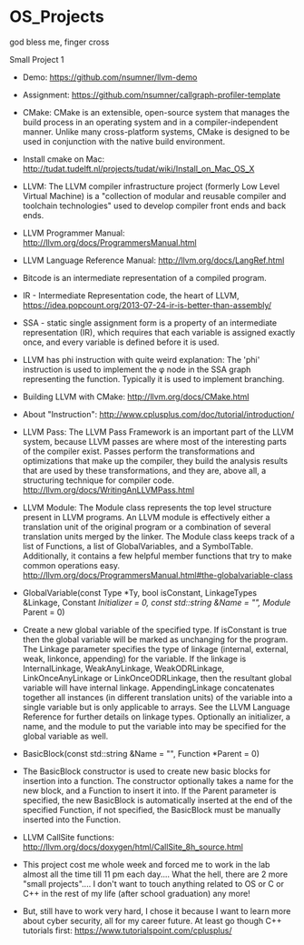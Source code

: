 # OS_Projects
god bless me, finger cross


Small Project 1

* Demo: https://github.com/nsumner/llvm-demo
* Assignment: https://github.com/nsumner/callgraph-profiler-template

* CMake: CMake is an extensible, open-source system that manages the build process in an operating system and in a compiler-independent manner. Unlike many cross-platform systems, CMake is designed to be used in conjunction with the native build environment.
* Install cmake on Mac: http://tudat.tudelft.nl/projects/tudat/wiki/Install_on_Mac_OS_X
* LLVM: The LLVM compiler infrastructure project (formerly Low Level Virtual Machine) is a "collection of modular and reusable compiler and toolchain technologies" used to develop compiler front ends and back ends.
* LLVM Programmer Manual: http://llvm.org/docs/ProgrammersManual.html
* LLVM Language Reference Manual: http://llvm.org/docs/LangRef.html
* Bitcode is an intermediate representation of a compiled program.
* IR - Intermediate Representation code, the heart of LLVM, https://idea.popcount.org/2013-07-24-ir-is-better-than-assembly/
* SSA -  static single assignment form is a property of an intermediate representation (IR), which requires that each variable is assigned exactly once, and every variable is defined before it is used.
* LLVM has phi instruction with quite weird explanation: The 'phi' instruction is used to implement the φ node in the SSA graph representing the function. Typically it is used to implement branching.
* Building LLVM with CMake: http://llvm.org/docs/CMake.html
* About "Instruction": http://www.cplusplus.com/doc/tutorial/introduction/
* LLVM Pass: The LLVM Pass Framework is an important part of the LLVM system, because LLVM passes are where most of the interesting parts of the compiler exist. Passes perform the transformations and optimizations that make up the compiler, they build the analysis results that are used by these transformations, and they are, above all, a structuring technique for compiler code. http://llvm.org/docs/WritingAnLLVMPass.html
* LLVM Module: The Module class represents the top level structure present in LLVM programs. An LLVM module is effectively either a translation unit of the original program or a combination of several translation units merged by the linker. The Module class keeps track of a list of Functions, a list of GlobalVariables, and a SymbolTable. Additionally, it contains a few helpful member functions that try to make common operations easy. http://llvm.org/docs/ProgrammersManual.html#the-globalvariable-class
* GlobalVariable(const Type *Ty, bool isConstant, LinkageTypes &Linkage, Constant *Initializer = 0, const std::string &Name = "", Module* Parent = 0)
 * Create a new global variable of the specified type. If isConstant is true then the global variable will be marked as unchanging for the program. The Linkage parameter specifies the type of linkage (internal, external, weak, linkonce, appending) for the variable. If the linkage is InternalLinkage, WeakAnyLinkage, WeakODRLinkage, LinkOnceAnyLinkage or LinkOnceODRLinkage, then the resultant global variable will have internal linkage. AppendingLinkage concatenates together all instances (in different translation units) of the variable into a single variable but is only applicable to arrays. See the LLVM Language Reference for further details on linkage types. Optionally an initializer, a name, and the module to put the variable into may be specified for the global variable as well.
* BasicBlock(const std::string &Name = "", Function *Parent = 0)
 * The BasicBlock constructor is used to create new basic blocks for insertion into a function. The constructor optionally takes a name for the new block, and a Function to insert it into. If the Parent parameter is specified, the new BasicBlock is automatically inserted at the end of the specified Function, if not specified, the BasicBlock must be manually inserted into the Function.
* LLVM CallSite functions: http://llvm.org/docs/doxygen/html/CallSite_8h_source.html

* This project cost me whole week and forced me to work in the lab almost all the time till 11 pm each day.... What the hell, there are 2 more "small projects".... I don't want to touch anything related to OS or C or C++ in the rest of my life (after school graduation) any more!
* But, still have to work very hard, I chose it because I want to learn more about cyber security, all for my career future. At least go though C++ tutorials first: https://www.tutorialspoint.com/cplusplus/
